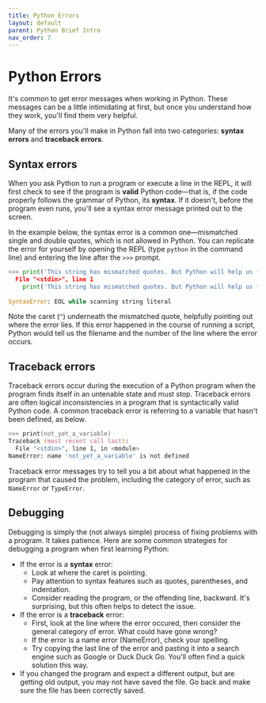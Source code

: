 ```yaml
---
title: Python Errors
layout: default
parent: Python Brief Intro
nav_order: 7
---
```

# Python Errors

It's common to get error messages when working in Python. These messages can be a little intimidating at first, but once you understand how they work, you'll find them very helpful.

Many of the errors you'll make in Python fall into two categories: **syntax errors** and **traceback errors**. 

## Syntax errors

When you ask Python to run a program or execute a line in the REPL, it will first check to see if the program is **valid** Python code&mdash;that is, if the code properly follows the grammar of Python, its **syntax**. If it doesn't, before the program even runs, you'll see a syntax error message printed out to the screen.

In the example below, the syntax error is a common one—mismatched single and double quotes, which is not allowed in Python. You can replicate the error for yourself by opening the REPL (type `python` in the command line) and entering the line after the `>>>` prompt.

```python
>>> print('This string has mismatched quotes. But Python will help us figure out this bug.")
  File "<stdin>", line 1
    print('This string has mismatched quotes. But Python will help us figure out this bug.")
                                                                                          ^
SyntaxError: EOL while scanning string literal
```

Note the caret (`^`) underneath the mismatched quote, helpfully pointing out where the error lies. If this error happened in the course of running a script, Python would tell us the filename and the number of the line where the error occurs.

## Traceback errors

Traceback errors occur during the execution of a Python program when the program finds itself in an untenable state and must stop. Traceback errors are often logical inconsistencies in a program that is syntactically valid Python code. A common traceback error is referring to a variable that hasn't been defined, as below.

```zsh
>>> print(not_yet_a_variable)
Traceback (most recent call last):
  File "<stdin>", line 1, in <module>
NameError: name 'not_yet_a_variable' is not defined
```
Traceback error messages try to tell you a bit about what happened in the program that caused the problem, including the category of error, such as `NameError` or `TypeError`.

## Debugging

Debugging is simply the (not always simple) process of fixing problems with a program. It takes patience. Here are some common strategies for debugging a program when first learning Python:

- If the error is a **syntax** error:
    - Look at where the caret is pointing.
    - Pay attention to syntax features such as quotes, parentheses, and indentation.
    - Consider reading the program, or the offending line, backward. It's surprising, but this often helps to detect the issue.
- If the error is a **traceback** error:
    - First, look at the line where the error occured, then consider the general category of error. What could have gone wrong?
    - If the error is a name error (NameError), check your spelling.
    - Try copying the last line of the error and pasting it into a search engine such as Google or Duck Duck Go. You'll often find a quick solution this way.
- If you changed the program and expect a different output, but are getting old output, you may not have saved the file. Go back and make sure the file has been correctly saved.